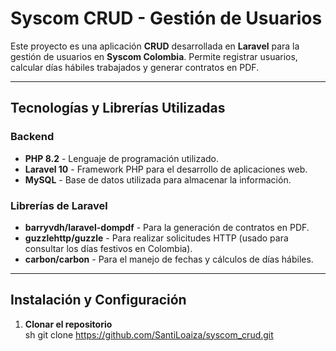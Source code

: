 # Syscom CRUD - Gestión de Usuarios

Este proyecto es una aplicación **CRUD** desarrollada en **Laravel** para la gestión de usuarios en **Syscom Colombia**. Permite registrar usuarios, calcular días hábiles trabajados y generar contratos en PDF.

---

## Tecnologías y Librerías Utilizadas

### Backend
- **PHP 8.2** - Lenguaje de programación utilizado.
- **Laravel 10** - Framework PHP para el desarrollo de aplicaciones web.
- **MySQL** - Base de datos utilizada para almacenar la información.

### Librerías de Laravel
- **barryvdh/laravel-dompdf** - Para la generación de contratos en PDF.
- **guzzlehttp/guzzle** - Para realizar solicitudes HTTP (usado para consultar los días festivos en Colombia).
- **carbon/carbon** - Para el manejo de fechas y cálculos de días hábiles.

---

##  Instalación y Configuración

1. **Clonar el repositorio**  
   sh
   git clone https://github.com/SantiLoaiza/syscom_crud.git

